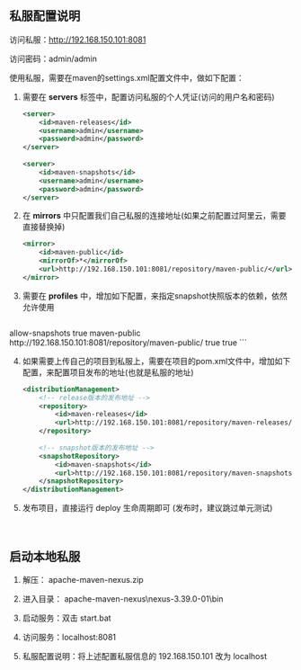 ## 私服配置说明

访问私服：http://192.168.150.101:8081

访问密码：admin/admin

使用私服，需要在maven的settings.xml配置文件中，做如下配置：

1. 需要在 **servers** 标签中，配置访问私服的个人凭证(访问的用户名和密码)

   ```xml
   <server>
       <id>maven-releases</id>
       <username>admin</username>
       <password>admin</password>
   </server>
       
   <server>
       <id>maven-snapshots</id>
       <username>admin</username>
       <password>admin</password>
   </server>
   ```


2. 在 **mirrors** 中只配置我们自己私服的连接地址(如果之前配置过阿里云，需要直接替换掉)

   ```xml
   <mirror>
       <id>maven-public</id>
       <mirrorOf>*</mirrorOf>
       <url>http://192.168.150.101:8081/repository/maven-public/</url>
   </mirror>
   ```


3. 需要在 **profiles** 中，增加如下配置，来指定snapshot快照版本的依赖，依然允许使用

   ```xml

<profile>
    <id>allow-snapshots</id>
    <activation>
        <activeByDefault>true</activeByDefault>
    </activation>
    <repositories>
        <repository>
            <id>maven-public</id>
            <url>http://192.168.150.101:8081/repository/maven-public/</url>
            <releases>
                <enabled>true</enabled>
            </releases>
            <snapshots>
                <enabled>true</enabled>
            </snapshots>
        </repository>
    </repositories>
</profile>
   ```

4. 如果需要上传自己的项目到私服上，需要在项目的pom.xml文件中，增加如下配置，来配置项目发布的地址(也就是私服的地址)

   ```xml
   <distributionManagement>
       <!-- release版本的发布地址 -->
       <repository>
           <id>maven-releases</id>
           <url>http://192.168.150.101:8081/repository/maven-releases/</url>
       </repository>
       
       <!-- snapshot版本的发布地址 -->
       <snapshotRepository>
           <id>maven-snapshots</id>
           <url>http://192.168.150.101:8081/repository/maven-snapshots/</url>
       </snapshotRepository>
   </distributionManagement>
   ```


5. 发布项目，直接运行 deploy 生命周期即可 (发布时，建议跳过单元测试)

​

## 启动本地私服

1. 解压： apache-maven-nexus.zip

2. 进入目录： apache-maven-nexus\nexus-3.39.0-01\bin

3. 启动服务：双击 start.bat
4. 访问服务：localhost:8081
5. 私服配置说明：将上述配置私服信息的 192.168.150.101 改为 localhost 











